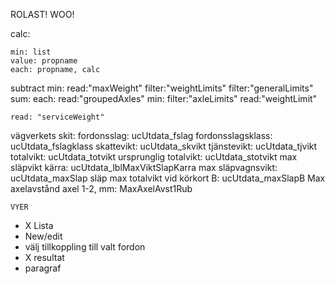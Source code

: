 ROLAST! WOO!



calc:

	min: list
	value: propname
	each: propname, calc


subtract
	min:
		read:"maxWeight"
		filter:"weightLimits"
		filter:"generalLimits"
		sum:
			each:
				read:"groupedAxles"
				min:
					filter:"axleLimits"
					read:"weightLimit"

	read: "serviceWeight"





vägverkets skit:
	fordonsslag: ucUtdata_fslag
	fordonsslagsklass: ucUtdata_fslagklass
	skattevikt: ucUtdata_skvikt
	tjänstevikt: ucUtdata_tjvikt
	totalvikt: ucUtdata_totvikt
	ursprunglig totalvikt: ucUtdata_stotvikt
	max släpvikt kärra: ucUtdata_lblMaxViktSlapKarra
	max släpvagnsvikt: ucUtdata_maxSlap
	släp max totalvikt vid körkort B: ucUtdata_maxSlapB
	Max axelavstånd axel 1-2, mm: MaxAxelAvst1Rub






	VYER

*  X Lista
*    New/edit
*    välj tillkoppling till valt fordon
*  X resultat
*    paragraf





